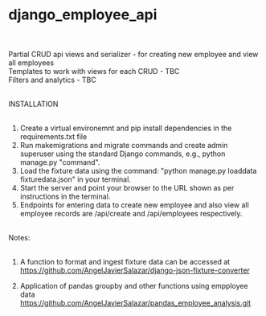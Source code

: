 # django_employee_api <br /> <br />

Partial CRUD api views and serializer - for creating new employee and view all employees <br />
Templates to work with views for each CRUD - TBC <br />
Filters and analytics - TBC <br /><br />

INSTALLATION<br /><br />

1. Create a virtual environemnt and pip install dependencies in the requirements.txt file<br />
2. Run makemigrations and migrate commands and create admin superuser using the standard Django commands, e.g., python manage.py "command".<br />
3. Load the fixture data using the command: "python manage.py loaddata fixturedata.json" in your terminal.<br />
4. Start the server and point your browser to the URL shown as per instructions in the terminal.<br />
5. Endpoints for entering data to create new employee and also view all employee records are /api/create and /api/employees respectively. <br /><br />


Notes:<br /><br />
1. A function to format and ingest fixture data can be accessed at <br />
https://github.com/AngelJavierSalazar/django-json-fixture-converter <br />

2. Application of pandas groupby and other functions using empployee data <br />
https://github.com/AngelJavierSalazar/pandas_employee_analysis.git <br />
